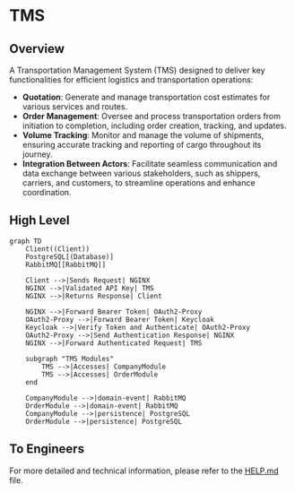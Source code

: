# TMS

## Overview
A Transportation Management System (TMS) designed to deliver key functionalities for efficient logistics and transportation operations:
- **Quotation**: Generate and manage transportation cost estimates for various services and routes.
- **Order Management**: Oversee and process transportation orders from initiation to completion, including order creation, tracking, and updates.
- **Volume Tracking**: Monitor and manage the volume of shipments, ensuring accurate tracking and reporting of cargo throughout its journey.
- **Integration Between Actors**: Facilitate seamless communication and data exchange between various stakeholders, such as shippers, carriers, and customers, to streamline operations and enhance coordination.

## High Level

```mermaid
graph TD
    Client((Client))
    PostgreSQL[(Database)]
    RabbitMQ[[RabbitMQ]]
    
    Client -->|Sends Request| NGINX
    NGINX -->|Validated API Key| TMS
    NGINX -->|Returns Response| Client

    NGINX -->|Forward Bearer Token| OAuth2-Proxy
    OAuth2-Proxy -->|Forward Bearer Token| Keycloak
    Keycloak -->|Verify Token and Authenticate| OAuth2-Proxy
    OAuth2-Proxy -->|Send Authentication Response| NGINX
    NGINX -->|Forward Authenticated Request| TMS
    
    subgraph "TMS Modules"
        TMS -->|Accesses| CompanyModule
        TMS -->|Accesses| OrderModule
    end

    CompanyModule -->|domain-event| RabbitMQ
    OrderModule -->|domain-event| RabbitMQ
    CompanyModule -->|persistence| PostgreSQL
    OrderModule -->|persistence| PostgreSQL
```

## To Engineers
For more detailed and technical information, please refer to the [HELP.md](HELP.md) file.

